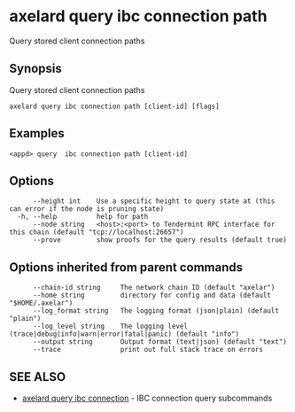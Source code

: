 # axelard query ibc connection path

Query stored client connection paths

## Synopsis

Query stored client connection paths

```
axelard query ibc connection path [client-id] [flags]
```

## Examples

```
<appd> query  ibc connection path [client-id]
```

## Options

```
      --height int    Use a specific height to query state at (this can error if the node is pruning state)
  -h, --help          help for path
      --node string   <host>:<port> to Tendermint RPC interface for this chain (default "tcp://localhost:26657")
      --prove         show proofs for the query results (default true)
```

## Options inherited from parent commands

```
      --chain-id string     The network chain ID (default "axelar")
      --home string         directory for config and data (default "$HOME/.axelar")
      --log_format string   The logging format (json|plain) (default "plain")
      --log_level string    The logging level (trace|debug|info|warn|error|fatal|panic) (default "info")
      --output string       Output format (text|json) (default "text")
      --trace               print out full stack trace on errors
```

## SEE ALSO

- [axelard query ibc connection](/cli-docs/v0_27_0/axelard_query_ibc_connection) - IBC connection query subcommands
